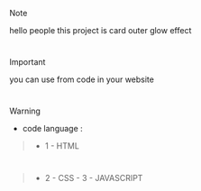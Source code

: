 
> [!NOTE]
> hello people this project is card outer glow effect

#

> [!IMPORTANT]
> you can use from code in your website

#

> [!WARNING]
> - code language :


> - 1 - HTML

#

>  - 2 - CSS - 3 - JAVASCRIPT
